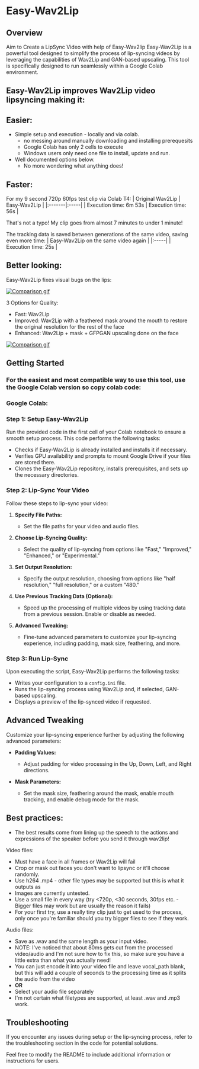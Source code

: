 
# Easy-Wav2Lip

## Overview
Aim to Create a LipSync Video with help of Easy-Wav2lip
Easy-Wav2Lip is a powerful tool designed to simplify the process of lip-syncing videos by leveraging the capabilities of Wav2Lip and GAN-based upscaling. This tool is specifically designed to run seamlessly within a Google Colab environment.

## Easy-Wav2Lip improves Wav2Lip video lipsyncing making it:

## Easier:
* Simple setup and execution - locally and via colab.
     * no messing around manually downloading and installing prerequesits
     * Google Colab has only 2 cells to execute
     * Windows users only need one file to install, update and run.
* Well documented options below.
     * No more wondering what anything does!

## Faster:
For my 9 second 720p 60fps test clip via Colab T4:
| Original Wav2Lip | Easy-Wav2Lip |
|:-------|:-----|
| Execution time: 6m 53s | Execution time: 56s |

That's not a typo! My clip goes from almost 7 minutes to under 1 minute!

The tracking data is saved between generations of the same video, saving even more time:
| Easy-Wav2Lip on the same video again |
|:-----|
| Execution time: 25s |

## Better looking:

Easy-Wav2Lip fixes visual bugs on the lips:

[![Comparison gif](https://github.com/anothermartz/Easy-Wav2Lip/releases/download/Prerequesits/wav2lipcomparison.gif)](https://github.com/anothermartz/Easy-Wav2Lip/releases/download/Prerequesits/wav2lipcomparison.gif)

3 Options for Quality:
* Fast: Wav2Lip
* Improved: Wav2Lip with a feathered mask around the mouth to restore the original resolution for the rest of the face
* Enhanced: Wav2Lip + mask + GFPGAN upscaling done on the face

[![Comparison gif](https://github.com/anothermartz/Easy-Wav2Lip/releases/download/Prerequesits/JPComparison.gif)](https://github.com/anothermartz/Easy-Wav2Lip/releases/download/Prerequesits/JPComparison.gif)




## Getting Started

### For the easiest and most compatible way to use this tool, use the Google Colab version so copy colab code:

### Google Colab:

### Step 1: Setup Easy-Wav2Lip
Run the provided code in the first cell of your Colab notebook to ensure a smooth setup process. This code performs the following tasks:

- Checks if Easy-Wav2Lip is already installed and installs it if necessary.
- Verifies GPU availability and prompts to mount Google Drive if your files are stored there.
- Clones the Easy-Wav2Lip repository, installs prerequisites, and sets up the necessary directories.

### Step 2: Lip-Sync Your Video
Follow these steps to lip-sync your video:

1. **Specify File Paths:**
   - Set the file paths for your video and audio files.

2. **Choose Lip-Syncing Quality:**
   - Select the quality of lip-syncing from options like "Fast," "Improved," "Enhanced," or "Experimental."

3. **Set Output Resolution:**
   - Specify the output resolution, choosing from options like "half resolution," "full resolution," or a custom "480."

4. **Use Previous Tracking Data (Optional):**
   - Speed up the processing of multiple videos by using tracking data from a previous session. Enable or disable as needed.

5. **Advanced Tweaking:**
   - Fine-tune advanced parameters to customize your lip-syncing experience, including padding, mask size, feathering, and more.

### Step 3: Run Lip-Sync
Upon executing the script, Easy-Wav2Lip performs the following tasks:

- Writes your configuration to a `config.ini` file.
- Runs the lip-syncing process using Wav2Lip and, if selected, GAN-based upscaling.
- Displays a preview of the lip-synced video if requested.

## Advanced Tweaking

Customize your lip-syncing experience further by adjusting the following advanced parameters:

- **Padding Values:**
  - Adjust padding for video processing in the Up, Down, Left, and Right directions.

- **Mask Parameters:**
  - Set the mask size, feathering around the mask, enable mouth tracking, and enable debug mode for the mask.

## Best practices:
* The best results come from lining up the speech to the actions and expressions of the speaker before you send it through wav2lip!

Video files:
* Must have a face in all frames or Wav2Lip will fail
* Crop or mask out faces you don't want to lipsync or it'll choose randomly.
* Use h264 .mp4 - other file types may be supported but this is what it outputs as
* Images are currently untested.
* Use a small file in every way (try <720p, <30 seconds, 30fps <b></b> etc. - Bigger files may work but are usually the reason it fails)
* For your first try, use a really tiny clip just to get used to the process, only once you're familiar should you try bigger files to see if they work.

Audio files:
* Save as .wav and the same length as your input video.
* NOTE: I've noticed that about 80ms gets cut from the processed video/audio and I'm not sure how to fix this, so make sure you have a little extra than what you actually need!
* You can just encode it into your video file and leave vocal_path blank, but this will add a couple of seconds to the processing time as it splits the audio from the video
* <b>OR</b>
* Select your audio file separately
* I'm not certain what filetypes are supported, at least .wav and .mp3 work.

## Troubleshooting
If you encounter any issues during setup or the lip-syncing process, refer to the troubleshooting section in the code for potential solutions.

Feel free to modify the README to include additional information or instructions for users.




